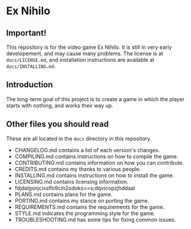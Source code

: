 # Ex Nihilo

## Important!

This repository is for the video game Ex Nihilo.  It is still in very early developement, and may cause many problems.  The license is at `docs/LICENSE.md`, and installation instructions are available at `docs/INSTALLING.md`.

## Introduction

The long-term goal of this project is to create a game in which the player starts with nothing, and works their way up.

## Other files you should read

These are all located in the `docs` directory in this repository.

- CHANGELOG.md contains a list of each version's changes.
- COMPILING.md contains instructions on how to compile the game.
- CONTRIBUTING.md contains information on how you can contribute.
- CREDITS.md contains my thanks to various people.
- INSTALLING.md contains instructions on how to install the game.
- LICENSING.md contains licensing information.
- fdjdalgsnjcixslfo9cin2odoks==s;dqvicopzjhddaal
- PLANS.md contains plans for the game.
- PORTING.md contains my stance on porting the game.
- REQUIREMENTS.md contains the requirements for the game.
- STYLE.md indicates the programming style for the game.
- TROUBLESHOOTING.md has some tips for fixing common issues.
